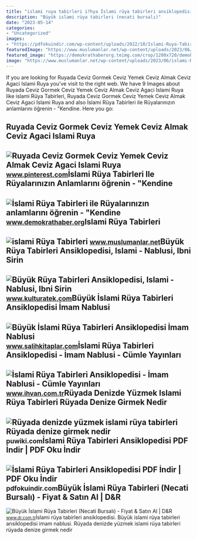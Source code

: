 ```yaml
---
title: "islami ruya tabirleri i?hya İslami rüya tabirleri ansiklopedisi pdf i̇ndir"
description: "Büyük i̇slami rüya tabirleri (necati bursalı)"
date: "2023-05-14"
categories:
- "Uncategorized"
images:
- "https://pdfokuindir.com/wp-content/uploads/2022/10/Islami-Ruya-Tabirleri-Ansiklopedisi-PDF-Indir.jpeg"
featuredImage: "https://www.muslumanlar.net/wp-content/uploads/2023/06/islami-Ruya-Tabirleri.png"
featured_image: "https://demokrathaberorg.teimg.com/crop/1280x720/demokrathaber-org/images/haberler/islami_ruya_tabirleri_ile_ruyalarinizin_anlamlarini_ogrenin_h30472.jpg"
image: "https://www.muslumanlar.net/wp-content/uploads/2023/06/islami-Ruya-Tabirleri.png"
---
```


If you are looking for Ruyada Ceviz Gormek Ceviz Yemek Ceviz Almak Ceviz Agaci Islami Ruya you've visit to the right web. We have 9 Images about Ruyada Ceviz Gormek Ceviz Yemek Ceviz Almak Ceviz Agaci Islami Ruya like islami Rüya Tabirleri, Ruyada Ceviz Gormek Ceviz Yemek Ceviz Almak Ceviz Agaci Islami Ruya and also İslami Rüya Tabirleri ile Rüyalarınızın anlamlarını öğrenin - "Kendine. Here you go:

Ruyada Ceviz Gormek Ceviz Yemek Ceviz Almak Ceviz Agaci Islami Ruya
-------------------------------------------------------------------

 ![Ruyada Ceviz Gormek Ceviz Yemek Ceviz Almak Ceviz Agaci Islami Ruya](https://i.pinimg.com/736x/43/7a/a8/437aa850cdf0e35e394178003579d953.jpg) <small>www.pinterest.com</small>İslami Rüya Tabirleri Ile Rüyalarınızın Anlamlarını öğrenin - "Kendine
----------------------------------------------------------------------

 ![İslami Rüya Tabirleri ile Rüyalarınızın anlamlarını öğrenin - "Kendine](https://demokrathaberorg.teimg.com/crop/1280x720/demokrathaber-org/images/haberler/islami_ruya_tabirleri_ile_ruyalarinizin_anlamlarini_ogrenin_h30472.jpg) <small>www.demokrathaber.org</small>Islami Rüya Tabirleri
---------------------

 ![islami Rüya Tabirleri](https://www.muslumanlar.net/wp-content/uploads/2023/06/islami-Ruya-Tabirleri.png) <small>www.muslumanlar.net</small>Büyük Rüya Tabirleri Ansiklopedisi, Islami - Nablusi, Ibni Sirin
----------------------------------------------------------------

 ![Büyük Rüya Tabirleri Ansiklopedisi, Islami - Nablusi, Ibni Sirin](https://www.kulturatek.com/shop/12254-large_default/ruya-tabirleri-ansiklopedisi-buyuk-mustafa-necati-bursali.jpg) <small>www.kulturatek.com</small>Büyük İslami Rüya Tabirleri Ansiklopedisi İmam Nablusi
------------------------------------------------------

 ![Büyük İslami Rüya Tabirleri Ansiklopedisi İmam Nablusi](https://cdn2.dokuzsoft.com/u/salihkitaplar/img/b/b/u/buyuk-islami-ruya-tabirleri-ansiklopedisie92f52bb2cc52bd06d1abeee173bcbeb.jpg) <small>www.salihkitaplar.com</small>İslami Rüya Tabirleri Ansiklopedisi - İmam Nablusi - Cümle Yayınları
--------------------------------------------------------------------

 ![İslami Rüya Tabirleri Ansiklopedisi - İmam Nablusi - Cümle Yayınları](https://www.ihvan.com.tr/islami-ruya-tabirleri-ansiklopedisi-imam-nablusi-cumle-yayinlari-hvan-42066-27-B.jpg) <small>www.ihvan.com.tr</small>Rüyada Denizde Yüzmek Islami Rüya Tabirleri Rüyada Denize Girmek Nedir
----------------------------------------------------------------------

 ![Rüyada denizde yüzmek islami rüya tabirleri Rüyada denize girmek nedir](https://puwiki.com/wp-content/uploads/2020/03/ruyada-denizde-yuzmek-islami-ruya-tabirleri-ruyada-ailece-denize-girmek.jpg) <small>puwiki.com</small>İslami Rüya Tabirleri Ansiklopedisi PDF İndir | PDF Oku İndir
-------------------------------------------------------------

 ![İslami Rüya Tabirleri Ansiklopedisi PDF İndir | PDF Oku İndir](https://pdfokuindir.com/wp-content/uploads/2022/10/Islami-Ruya-Tabirleri-Ansiklopedisi-PDF-Indir.jpeg) <small>pdfokuindir.com</small>Büyük İslami Rüya Tabirleri (Necati Bursalı) - Fiyat &amp; Satın Al | D&amp;R
-----------------------------------------------------------------------------

 ![Büyük İslami Rüya Tabirleri (Necati Bursalı) - Fiyat & Satın Al | D&R](https://i.dr.com.tr/cache/500x400-0/originals/0000000295274-1.jpg) <small>www.dr.com.tr</small>İslami rüya tabirleri ansiklopedisi. Büyük i̇slami rüya tabirleri ansiklopedisi i̇mam nablusi. Rüyada denizde yüzmek islami rüya tabirleri rüyada denize girmek nedir
